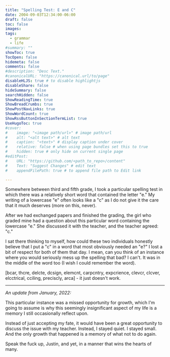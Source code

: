 ```yaml
---
title: "Spelling Test: E and C"
date: 2004-09-03T12:34:00-06:00
draft: false
toc: false
images:
tags: 
  - grammar
  - life
#summary: ""
showToc: true
TocOpen: false
hidemeta: false
comments: false
#description: "Desc Text."
#canonicalURL: "https://canonical.url/to/page"
disableHLJS: true # to disable highlightjs
disableShare: false
hideSummary: false
searchHidden: false
ShowReadingTime: true
ShowBreadCrumbs: true
ShowPostNavLinks: true
ShowWordCount: true
ShowRssButtonInSectionTermList: true
UseHugoToc: true
#cover:
#    image: "<image path/url>" # image path/url
#    alt: "<alt text>" # alt text
#    caption: "<text>" # display caption under cover
#    relative: false # when using page bundles set this to true
#    hidden: true # only hide on current single page
#editPost:
#    URL: "https://github.com/<path_to_repo>/content"
#    Text: "Suggest Changes" # edit text
#    appendFilePath: true # to append file path to Edit link

---
```


Somewhere between third and fifth grade, I took a particular spelling test in which there was a relatively short word that contained the letter "e." My writing of a lowercase "e" often looks like a "c" as I do not give it the care that it much deserves (more on this, never).

After we had exchanged papers and finished the grading, the girl who graded mine had a question about this particular word containing the lowercase "e." She discussed it with the teacher, and the teacher agreed: "c."

I sat there thinking to myself, how could these two individuals honestly believe that I put a "c" in a word that most obviously needed an "e?" I lost a bit of respect for both of them that day. I mean, can you think of an instance where you would seriously mess up the spelling that bad? I can't. It was in the middle of the word too (I wish I could remember the word).

[bcar, thcre, delcte, dcsign, elemcnt, carpcntry, expcrience, clevcr, clcver, elcctrical, cciling, preciscly, arca] - it just doesn't work.

---

*An update from January, 2022:*

This particular instance was a missed opportunity for growth, which I'm going to assume is why this seemingly insignificant aspect of my life is a memory I still occasionally reflect upon.

Instead of just accepting my fate, it would have been a great opportunity to discuss the issue with my teacher. Instead, I stayed quiet. I stayed small. And the only growth that happened is a memory of what not to do again.

Speak the fuck up, Justin, and yet, in a manner that wins the hearts of many.